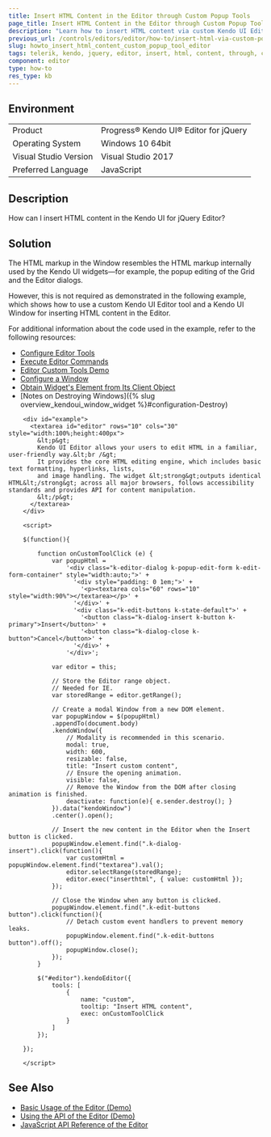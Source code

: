 ```yaml
---
title: Insert HTML Content in the Editor through Custom Popup Tools
page_title: Insert HTML Content in the Editor through Custom Popup Tools
description: "Learn how to insert HTML content via custom Kendo UI Editor tools."
previous_url: /controls/editors/editor/how-to/insert-html-via-custom-popup-tool, /controls/editors/editor/how-to/customize/insert-html-via-custom-popup-tool
slug: howto_insert_html_content_custom_popup_tool_editor
tags: telerik, kendo, jquery, editor, insert, html, content, through, custom, popup, tools
component: editor
type: how-to
res_type: kb
---
```


## Environment

<table>
 <tr>
  <td>Product</td>
  <td>Progress® Kendo UI® Editor for jQuery</td>
 </tr>
 <tr>
  <td>Operating System</td>
  <td>Windows 10 64bit</td>
 </tr>
 <tr>
  <td>Visual Studio Version</td>
  <td>Visual Studio 2017</td>
 </tr>
 <tr>
  <td>Preferred Language</td>
  <td>JavaScript</td>
 </tr>
</table>

## Description

How can I insert HTML content in the Kendo UI for jQuery Editor?

## Solution

The HTML markup in the Window resembles the HTML markup internally used by the Kendo UI widgets&mdash;for example, the popup editing of the Grid and the Editor dialogs.

However, this is not required as demonstrated in the following example, which shows how to use a custom Kendo UI Editor tool and a Kendo UI Window for inserting HTML content in the Editor.

For additional information about the code used in the example, refer to the following resources:
* [Configure Editor Tools](/api/javascript/ui/editor/configuration/tools)
* [Execute Editor Commands](/api/javascript/ui/editor/methods/exec)
* [Editor Custom Tools Demo](https://demos.telerik.com/kendo-ui/editor/custom-tools)
* [Configure a Window](/api/javascript/ui/window)
* [Obtain Widget's Element from Its Client Object](/framework/widgets/wrapper-element)
* [Notes on Destroying Windows]({% slug overview_kendoui_window_widget %}#configuration-Destroy)

```dojo
    <div id="example">
      <textarea id="editor" rows="10" cols="30" style="width:100%;height:400px">
        &lt;p&gt;
        Kendo UI Editor allows your users to edit HTML in a familiar, user-friendly way.&lt;br /&gt;
        It provides the core HTML editing engine, which includes basic text formatting, hyperlinks, lists,
        and image handling. The widget &lt;strong&gt;outputs identical HTML&lt;/strong&gt; across all major browsers, follows accessibility standards and provides API for content manipulation.
        &lt;/p&gt;
      </textarea>
    </div>

    <script>

    $(function(){

        function onCustomToolClick (e) {
            var popupHtml =
                '<div class="k-editor-dialog k-popup-edit-form k-edit-form-container" style="width:auto;">' +
                  '<div style="padding: 0 1em;">' +
                    '<p><textarea cols="60" rows="10" style="width:90%"></textarea></p>' +
                  '</div>' +
                  '<div class="k-edit-buttons k-state-default">' +
                    '<button class="k-dialog-insert k-button k-primary">Insert</button>' +
                    '<button class="k-dialog-close k-button">Cancel</button>' +
                  '</div>' +
                '</div>';

            var editor = this;

            // Store the Editor range object.
            // Needed for IE.
            var storedRange = editor.getRange();

            // Create a modal Window from a new DOM element.
            var popupWindow = $(popupHtml)
            .appendTo(document.body)
            .kendoWindow({
                // Modality is recommended in this scenario.
                modal: true,
                width: 600,
                resizable: false,
                title: "Insert custom content",
                // Ensure the opening animation.
                visible: false,
                // Remove the Window from the DOM after closing animation is finished.
                deactivate: function(e){ e.sender.destroy(); }
            }).data("kendoWindow")
            .center().open();

            // Insert the new content in the Editor when the Insert button is clicked.
            popupWindow.element.find(".k-dialog-insert").click(function(){
                var customHtml = popupWindow.element.find("textarea").val();
                editor.selectRange(storedRange);
                editor.exec("inserthtml", { value: customHtml });
            });

            // Close the Window when any button is clicked.
            popupWindow.element.find(".k-edit-buttons button").click(function(){
                // Detach custom event handlers to prevent memory leaks.
                popupWindow.element.find(".k-edit-buttons button").off();
                popupWindow.close();
            });
        }

        $("#editor").kendoEditor({
            tools: [
                {
                    name: "custom",
                    tooltip: "Insert HTML content",
                    exec: onCustomToolClick
                }
            ]
        });

    });

    </script>
```

## See Also

* [Basic Usage of the Editor (Demo)](https://demos.telerik.com/kendo-ui/editor/index)
* [Using the API of the Editor (Demo)](https://demos.telerik.com/kendo-ui/editor/api)
* [JavaScript API Reference of the Editor](/api/javascript/ui/editor)
